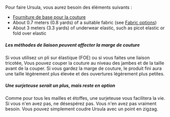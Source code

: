 Pour faire Ursula, vous aurez besoin des éléments suivants :

- [Fourniture de base pour la couture](/docs/sewing/basic-sewing-supplies)
- About 0.7 meters (0.8 yards) of a suitable fabric (see [Fabric options](/docs/patterns/ursula/fabric))
- About 3 meters (3.3 yards) of underwear elastic, such as picot elastic or fold over elastic

<Tip>

##### Les méthodes de liaison peuvent affecter la marge de couture

Si vous utilisez un pli sur élastique (FOE) ou si vous faites une liaison tricotée, Vous pouvez couper la couture au niveau des jambes et de la taille avant de la couper. Si vous gardez la marge de couture, le produit fini aura une taille légèrement plus élevée et des ouvertures légèrement plus petites.

##### Une surjeteuse serait un plus, mais reste en option

Comme pour tous les mailles et étoffes, une surjeteuse vous facilitera la vie. Si vous n'en avez pas, ne désespérez pas. Vous n'en avez pas vraiment besoin. Vous pouvez simplement coudre Ursula avec un point en zigzag.

</Tip>
